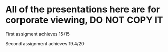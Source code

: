 # All of the presentations here are for corporate viewing, DO NOT COPY IT #

First assigment achieves 15/15

Second assignment achieves 19.4/20
